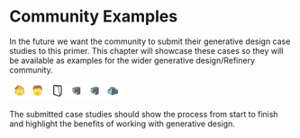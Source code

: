# Community Examples

In the future we want the community to submit their generative design case studies to this primer. This chapter will showcase these cases so they will be available as examples for the wider generative design/Refinery community.

<img src="../.gitbook/assets/sample/comunity.png" style="width:200px;"/>

The submitted case studies should show the process from start to finish and highlight the benefits of working with generative design.

